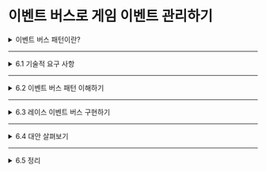 # 이벤트 버스로 게임 이벤트 관리하기

<details>
<summary>이벤트 버스 패턴이란?</summary>
<div markdown="1">    

* **이벤트 버스(event bus)**
  * 객체가 구독하거나 게시할 수 있는 특정한 전역 이벤트의 목록을 관리하는 중앙 허브 역할을 함
  * 빠른 결과가 필요할 때 유용함
</div>
</details>

___

<details>
<summary>6.1 기술적 요구 사항</summary>
<div markdown="1">    
  
* 스태틱
* UnityEvents
* UnityActions
</div>
</details>

___

<details>
<summary>6.2 이벤트 버스 패턴 이해하기</summary>
<div markdown="1">    

### 개요
* 객체(게시자)가 이벤트를 발생하게 하면 다른 객체(구독자)가 받을 수 있는 신호를 보냄
* 신호는 작업이 생겼다는 것을 알리는 알림 형식임
* 오브젝트는 이벤트 시스템에서 이벤트를 브로드캐스트함
* 구독하는 오브젝트만 알림을 받으며 어떻게 처리할지 결정함
* **이벤트 버스 패턴(event bus pattern)** : 메시징 시스템과 발행/구독 패턴과 가까운 관계임
  * 컴퓨터 용어인 버스는 구성 요소 간 연결을 의미함(이벤트 버스는 게시자와 구독자 사이의 중개자 역할을 함)
* 이벤트에서 발행/구독 모델을 사용하여 오브젝트를 연결하는 방법을 이벤트 버스라고 함
* 장점
  * 단 한 줄의 코드로 게시자나 구독자 역할을 할당하는 과정을 줄일 수 있다는 점
* 세 가지 주요 구성 요소
  * **게시자(publisher)** : 이벤트 버스에서 선언한 특정 종류의 이벤트를 구독자에게 게시할 수 있음
  * **이벤트 버스(event bus)** : 구독자-게시자 사이의 이벤트 전송을 조정하는 역할을 함
  * **구독자(subscriber)** : 이벤트 버스를 통해 특정 이벤트의 구독자로 자신을 등록함
 
### 6.2.1 이벤트 버스 패턴의 장단점
* 장점
  * **분리** : 오브젝트를 분리함. 오브젝트는 직접 서로를 참조하는 대신 이벤트로 통신할 수 있음
  * **단순성** : 이벤트의 구독 혹은 게시 메커니즘을 추상화하여 단순성을 제공함
 
* 단점
  * **성능** : 모든 이벤트 시스템의 내부에는 오브젝트 간 메시지를 관리하는 저수준 메커니즘이 있음. So, 이벤트 시스템을 사용할 때 약간의 성능 비용이 발생할 수 있음
  * **전역(global)**
    * static 메서드와 변수로 이벤트 버스를 구현하여 코드 어디서나 쉽게 접근할 수 있도록 함
    * 전역적 접근으로 디버깅과 유닛 테스트를 어렵게 해 프로젝트 관리 또한 어렵게 만듦.

### 6.2.2 이벤트 버스를 사용하는 시기
* **빠른 프로토타이핑**
* **프로덕션 코드**

### 6.2.3 전역 레이스 이벤트 관리하기
```C#
namespace EventBus
{
  public enum RaceEventType
  {
    COUNTDOWN, START, RESTART, PAUSE, STOP, FINISH, QUIT
  }
}
```
* 초반 열거형 값은 간략하게 레이스의 첫 단계부터 마지막 단계까지 설명하는 특정 이벤트임.
* 전역 범위로 이벤트를 처리하도록 제한함

```C#
using UnityEngine.Events;
using System.Collections.Generic;

namespace RaceEventBus
{
  private static readonly IDictionary<RaceEventType, UnityEvent>
  Events = new Dictionary<RaceEventType, UnityEvent>();

  public static void Subscribe(RaceEventType eventType, UnityAction listener)
  {
    UnityEvent thisEvent;

    if (Events.TryGetalue(eventType, out thisEvent))
    {
      thisEvent.AddListener(listener);
    }
    else
    {
      thisEvent = new UnityEvent();
      thisEvent.AddListener(listener);
      Events.Add(eventType, thisEvent);
    }
  }

  public static void Unsubscribe(RaceEventType type, UnityAction listener)
  {
    UnityEvent thisEvent;

    if (Events.TryGetValue(type, out thisEvent))
    {
      thisEvent.RemoveListener(listener);
    }
  }

  public static void Publish(RaceEventType type)
  {
    UnityEvent thisEvent;

    if (Events.TryGetValue(type, out thisEvent))
    {
      thisEvent.Invoke();
    }
  }
}
```

</div>
</details>

___

<details>
<summary>6.3 레이스 이벤트 버스 구현하기</summary>
<div markdown="1">    

</div>
</details>

___

<details>
<summary>6.4 대안 살펴보기</summary>
<div markdown="1">    

</div>
</details>

___

<details>
<summary>6.5 정리</summary>
<div markdown="1">    

</div>
</details>
